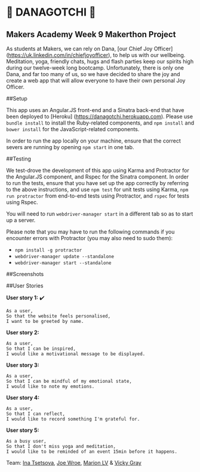 # :sparkling_heart: DANAGOTCHI :sparkling_heart:

## Makers Academy Week 9 Makerthon Project

As students at Makers, we can rely on Dana, [our Chief Joy Officer] (https://uk.linkedin.com/in/chiefjoyofficer), to help us with our wellbeing. Meditation, yoga, friendly chats, hugs and flash parties keep our spirits high during our twelve-week long bootcamp. Unfortunately, there is only one Dana, and far too many of us, so we have decided to share the joy and create a web app that will allow everyone to have their own personal Joy Officer.

##Setup

This app uses an Angular.JS front-end and a Sinatra back-end that have been deployed to [Heroku] (https://danagotchi.herokuapp.com). Please use `bundle install` to install the Ruby-related components, and `npm install` and `bower install` for the JavaScript-related components.

In order to run the app locally on your machine, ensure that the correct severs are running by opening `npm start` in one tab.

##Testing

We test-drove the development of this app using Karma and Protractor for the Angular.JS component, and Rspec for the Sinatra component. In order to run the tests, ensure that you have set up the app correctly by referring to the above instructions, and use `npm test` for unit tests using Karma, `npm run protractor` from end-to-end tests using Protractor, and `rspec` for tests using Rspec.

You will need to run `webdriver-manager start` in a different tab so as to start up a server.

Please note that you may have to run the following commands if you encounter errors with Protractor (you may also need to sudo them):

* `npm install -g protractor`
* `webdriver-manager update --standalone`
* `webdriver-manager start --standalone`

##Screenshots

##User Stories

**User story 1:** :heavy_check_mark:
```
As a user,
So that the website feels personalised,
I want to be greeted by name.
```

**User story 2:**
```
As a user,
So that I can be inspired,
I would like a motivational message to be displayed.
```

**User story 3:**
```
As a user,
So that I can be mindful of my emotional state,
I would like to note my emotions.
```

**User story 4:**
```
As a user,
So that I can reflect,
I would like to record something I'm grateful for.
```

**User story 5:**
```
As a busy user,
So that I don't miss yoga and meditation,
I would like to be reminded of an event 15min before it happens.
```
Team:
[Ina Tsetsova](https://github.com/tsetsova), [Joe Wroe](https://github.com/JoeWroe), [Marion LV](https://github.com/marion-lv) & [Vicky Gray](https://github.com/vickymg)
